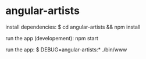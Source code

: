 # angular-artists


install dependencies:
$ cd angular-artists && npm install

run the app (developement):
npm start

run the app:
$ DEBUG=angular-artists:* ./bin/www


